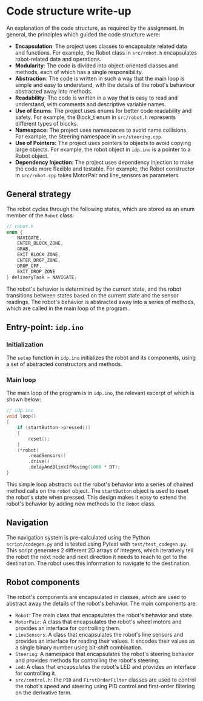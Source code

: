 # Code structure write-up

An explanation of the code structure, as required by the assignment. In general, the principles which guided the code structure were:

- **Encapsulation**: The project uses classes to encapsulate related data and functions. For example, the Robot class in `src/robot.h` encapsulates robot-related data and operations.
- **Modularity**: The code is divided into object-oriented classes and methods, each of which has a single responsibility.
- **Abstraction**: The code is written in such a way that the main loop is simple and easy to understand, with the details of the robot's behaviour abstracted away into methods.
- **Readability**: The code is written in a way that is easy to read and understand, with comments and descriptive variable names.
- **Use of Enums**: The project uses enums for better code readability and safety. For example, the Block_t enum in `src/robot.h` represents different types of blocks.
- **Namespace:** The project uses namespaces to avoid name collisions. For example, the Steering namespace in `src/steering.cpp`.
- **Use of Pointers:** The project uses pointers to objects to avoid copying large objects. For example, the robot object in `idp.ino` is a pointer to a Robot object.
- **Dependency Injection**: The project uses dependency injection to make the code more flexible and testable. For example, the Robot constructor in `src/robot.cpp` takes MotorPair and line_sensors as parameters.

## General strategy

The robot cycles through the following states, which are stored as an enum member of the `Robot` class:

```cpp
// robot.h
enum {
    NAVIGATE,
    ENTER_BLOCK_ZONE,
    GRAB,
    EXIT_BLOCK_ZONE,
    ENTER_DROP_ZONE,
    DROP_OFF,
    EXIT_DROP_ZONE
} deliveryTask = NAVIGATE;
```

The robot's behavior is determined by the current state, and the robot transitions between states based on the current state and the sensor readings. The robot's behavior is abstracted away into a series of methods, which are called in the main loop of the program.

## Entry-point: `idp.ino`

### Initialization

The `setup` function in `idp.ino` initializes the robot and its components, using a set of abstracted constructors and methods.

### Main loop

The main loop of the program is in `idp.ino`, the relevant excerpt of which is shown below:

```cpp
// idp.ino
void loop()
{
    if (startButton->pressed())
    {
        reset();
    }
    (*robot)
        .readSensors()
        .drive()
        .delayAndBlinkIfMoving(1000 * DT);
}
```

This simple loop abstracts out the robot's behavior into a series of chained method calls on the `robot` object. The `startButton` object is used to reset the robot's state when pressed. This design makes it easy to extend the robot's behavior by adding new methods to the `Robot` class.

## Navigation

The navigation system is pre-calculated using the Python `script/codegen.py` and is tested using Pytest with `test/test_codegen.py`. This script generates 2 different 2D arrays of integers, which iteratively tell the robot the next node and next direction it needs to reach to get to the destination. The robot uses this information to navigate to the destination.

## Robot components

The robot's components are encapsulated in classes, which are used to abstract away the details of the robot's behavior. The main components are:

- `Robot`: The main class that encapsulates the robot's behavior and state.
- `MotorPair`: A class that encapsulates the robot's wheel motors and provides an interface for controlling them.
- `LineSensors`: A class that encapsulates the robot's line sensors and provides an interface for reading their values. It encodes their values as a single binary number using bit-shift combination.
- `Steering`: A namespace that encapsulates the robot's steering behavior and provides methods for controlling the robot's steering.
- `Led`: A class that encapsulates the robot's LED and provides an interface for controlling it.
- `src/control.h`: the `PID` and `FirstOrderFilter` classes are used to control the robot's speed and steering using PID control and first-order filtering on the derivative term.
